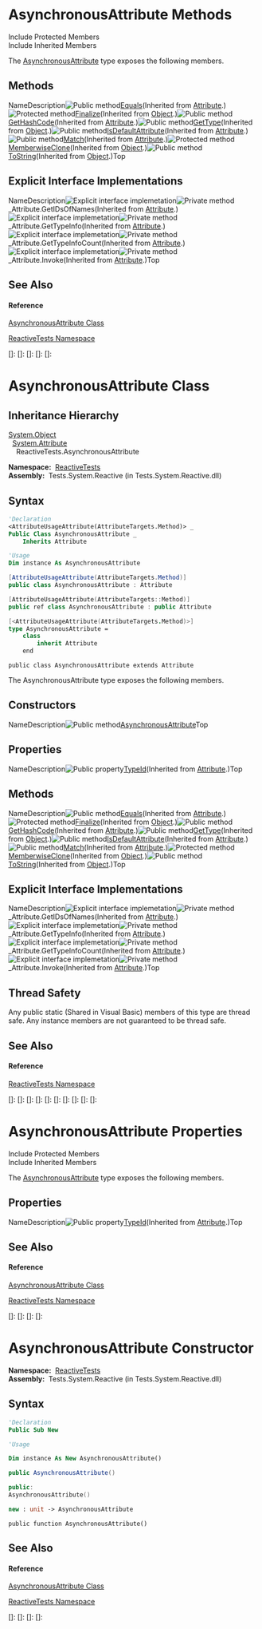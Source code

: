 # AsynchronousAttribute Methods

Include Protected Members  
Include Inherited Members

The [AsynchronousAttribute](AsynchronousAttribute\AsynchronousAttribute.md) type exposes the following members.

## Methods

NameDescription![Public method](images\Hh303103.pubmethod(en-us,VS.103).gif "Public method")[Equals](https://msdn.microsoft.com/en-us/library/m:system.attribute.equals(system.object)(v=VS.103))(Inherited from [Attribute](https://msdn.microsoft.com/en-us/library/e8kc3626).)![Protected method](images\Hh303103.protmethod(en-us,VS.103).gif "Protected method")[Finalize](https://msdn.microsoft.com/en-us/library/4k87zsw7)(Inherited from [Object](https://msdn.microsoft.com/en-us/library/e5kfa45b).)![Public method](images\Hh303103.pubmethod(en-us,VS.103).gif "Public method")[GetHashCode](https://msdn.microsoft.com/en-us/library/365e1bxs)(Inherited from [Attribute](https://msdn.microsoft.com/en-us/library/e8kc3626).)![Public method](images\Hh303103.pubmethod(en-us,VS.103).gif "Public method")[GetType](https://msdn.microsoft.com/en-us/library/dfwy45w9)(Inherited from [Object](https://msdn.microsoft.com/en-us/library/e5kfa45b).)![Public method](images\Hh303103.pubmethod(en-us,VS.103).gif "Public method")[IsDefaultAttribute](https://msdn.microsoft.com/en-us/library/tbkb5x6t)(Inherited from [Attribute](https://msdn.microsoft.com/en-us/library/e8kc3626).)![Public method](images\Hh303103.pubmethod(en-us,VS.103).gif "Public method")[Match](https://msdn.microsoft.com/en-us/library/m:system.attribute.match(system.object)(v=VS.103))(Inherited from [Attribute](https://msdn.microsoft.com/en-us/library/e8kc3626).)![Protected method](images\Hh303103.protmethod(en-us,VS.103).gif "Protected method")[MemberwiseClone](https://msdn.microsoft.com/en-us/library/57ctke0a)(Inherited from [Object](https://msdn.microsoft.com/en-us/library/e5kfa45b).)![Public method](images\Hh303103.pubmethod(en-us,VS.103).gif "Public method")[ToString](https://msdn.microsoft.com/en-us/library/7bxwbwt2)(Inherited from [Object](https://msdn.microsoft.com/en-us/library/e5kfa45b).)Top

## Explicit Interface Implementations

NameDescription![Explicit interface implemetation](images\Hh212009.pubinterface(en-us,VS.103).gif "Explicit interface implemetation")![Private method](images\Hh314705.privmethod(en-us,VS.103).gif "Private method")\_Attribute.GetIDsOfNames(Inherited from [Attribute](https://msdn.microsoft.com/en-us/library/e8kc3626).)![Explicit interface implemetation](images\Hh212009.pubinterface(en-us,VS.103).gif "Explicit interface implemetation")![Private method](images\Hh314705.privmethod(en-us,VS.103).gif "Private method")\_Attribute.GetTypeInfo(Inherited from [Attribute](https://msdn.microsoft.com/en-us/library/e8kc3626).)![Explicit interface implemetation](images\Hh212009.pubinterface(en-us,VS.103).gif "Explicit interface implemetation")![Private method](images\Hh314705.privmethod(en-us,VS.103).gif "Private method")\_Attribute.GetTypeInfoCount(Inherited from [Attribute](https://msdn.microsoft.com/en-us/library/e8kc3626).)![Explicit interface implemetation](images\Hh212009.pubinterface(en-us,VS.103).gif "Explicit interface implemetation")![Private method](images\Hh314705.privmethod(en-us,VS.103).gif "Private method")\_Attribute.Invoke(Inherited from [Attribute](https://msdn.microsoft.com/en-us/library/e8kc3626).)Top

## See Also

#### Reference

[AsynchronousAttribute Class](AsynchronousAttribute\AsynchronousAttribute.md)

[ReactiveTests Namespace](ReactiveTests\ReactiveTests.md)

[]: 
[]: 
[]: 
[]: 
[]: 
# AsynchronousAttribute Class

## Inheritance Hierarchy

[System.Object](https://msdn.microsoft.com/en-us/library/e5kfa45b)  
  [System.Attribute](https://msdn.microsoft.com/en-us/library/e8kc3626)  
    ReactiveTests.AsynchronousAttribute

**Namespace:**  [ReactiveTests](ReactiveTests\ReactiveTests.md)  
**Assembly:**  Tests.System.Reactive (in Tests.System.Reactive.dll)

## Syntax

```vb
'Declaration
<AttributeUsageAttribute(AttributeTargets.Method)> _
Public Class AsynchronousAttribute _
    Inherits Attribute
```

```vb
'Usage
Dim instance As AsynchronousAttribute
```

```csharp
[AttributeUsageAttribute(AttributeTargets.Method)]
public class AsynchronousAttribute : Attribute
```

```c++
[AttributeUsageAttribute(AttributeTargets::Method)]
public ref class AsynchronousAttribute : public Attribute
```

```fsharp
[<AttributeUsageAttribute(AttributeTargets.Method)>]
type AsynchronousAttribute =  
    class
        inherit Attribute
    end
```

```jscript
public class AsynchronousAttribute extends Attribute
```

The AsynchronousAttribute type exposes the following members.

## Constructors

NameDescription![Public method](images\Hh303103.pubmethod(en-us,VS.103).gif "Public method")[AsynchronousAttribute](AsynchronousAttribute\AsynchronousAttribute.md)Top

## Properties

NameDescription![Public property](images\Hh211972.pubproperty(en-us,VS.103).gif "Public property")[TypeId](https://msdn.microsoft.com/en-us/library/sa1bf03e)(Inherited from [Attribute](https://msdn.microsoft.com/en-us/library/e8kc3626).)Top

## Methods

NameDescription![Public method](images\Hh303103.pubmethod(en-us,VS.103).gif "Public method")[Equals](https://msdn.microsoft.com/en-us/library/m:system.attribute.equals(system.object)(v=VS.103))(Inherited from [Attribute](https://msdn.microsoft.com/en-us/library/e8kc3626).)![Protected method](images\Hh303103.protmethod(en-us,VS.103).gif "Protected method")[Finalize](https://msdn.microsoft.com/en-us/library/4k87zsw7)(Inherited from [Object](https://msdn.microsoft.com/en-us/library/e5kfa45b).)![Public method](images\Hh303103.pubmethod(en-us,VS.103).gif "Public method")[GetHashCode](https://msdn.microsoft.com/en-us/library/365e1bxs)(Inherited from [Attribute](https://msdn.microsoft.com/en-us/library/e8kc3626).)![Public method](images\Hh303103.pubmethod(en-us,VS.103).gif "Public method")[GetType](https://msdn.microsoft.com/en-us/library/dfwy45w9)(Inherited from [Object](https://msdn.microsoft.com/en-us/library/e5kfa45b).)![Public method](images\Hh303103.pubmethod(en-us,VS.103).gif "Public method")[IsDefaultAttribute](https://msdn.microsoft.com/en-us/library/tbkb5x6t)(Inherited from [Attribute](https://msdn.microsoft.com/en-us/library/e8kc3626).)![Public method](images\Hh303103.pubmethod(en-us,VS.103).gif "Public method")[Match](https://msdn.microsoft.com/en-us/library/m:system.attribute.match(system.object)(v=VS.103))(Inherited from [Attribute](https://msdn.microsoft.com/en-us/library/e8kc3626).)![Protected method](images\Hh303103.protmethod(en-us,VS.103).gif "Protected method")[MemberwiseClone](https://msdn.microsoft.com/en-us/library/57ctke0a)(Inherited from [Object](https://msdn.microsoft.com/en-us/library/e5kfa45b).)![Public method](images\Hh303103.pubmethod(en-us,VS.103).gif "Public method")[ToString](https://msdn.microsoft.com/en-us/library/7bxwbwt2)(Inherited from [Object](https://msdn.microsoft.com/en-us/library/e5kfa45b).)Top

## Explicit Interface Implementations

NameDescription![Explicit interface implemetation](images\Hh212009.pubinterface(en-us,VS.103).gif "Explicit interface implemetation")![Private method](images\Hh314705.privmethod(en-us,VS.103).gif "Private method")\_Attribute.GetIDsOfNames(Inherited from [Attribute](https://msdn.microsoft.com/en-us/library/e8kc3626).)![Explicit interface implemetation](images\Hh212009.pubinterface(en-us,VS.103).gif "Explicit interface implemetation")![Private method](images\Hh314705.privmethod(en-us,VS.103).gif "Private method")\_Attribute.GetTypeInfo(Inherited from [Attribute](https://msdn.microsoft.com/en-us/library/e8kc3626).)![Explicit interface implemetation](images\Hh212009.pubinterface(en-us,VS.103).gif "Explicit interface implemetation")![Private method](images\Hh314705.privmethod(en-us,VS.103).gif "Private method")\_Attribute.GetTypeInfoCount(Inherited from [Attribute](https://msdn.microsoft.com/en-us/library/e8kc3626).)![Explicit interface implemetation](images\Hh212009.pubinterface(en-us,VS.103).gif "Explicit interface implemetation")![Private method](images\Hh314705.privmethod(en-us,VS.103).gif "Private method")\_Attribute.Invoke(Inherited from [Attribute](https://msdn.microsoft.com/en-us/library/e8kc3626).)Top

## Thread Safety

Any public static (Shared in Visual Basic) members of this type are thread safe. Any instance members are not guaranteed to be thread safe.

## See Also

#### Reference

[ReactiveTests Namespace](ReactiveTests\ReactiveTests.md)

[]: 
[]: 
[]: 
[]: 
[]: 
[]: 
[]: 
[]: 
[]: 
[]: 
# AsynchronousAttribute Properties

Include Protected Members  
Include Inherited Members

The [AsynchronousAttribute](AsynchronousAttribute\AsynchronousAttribute.md) type exposes the following members.

## Properties

NameDescription![Public property](images\Hh211972.pubproperty(en-us,VS.103).gif "Public property")[TypeId](https://msdn.microsoft.com/en-us/library/sa1bf03e)(Inherited from [Attribute](https://msdn.microsoft.com/en-us/library/e8kc3626).)Top

## See Also

#### Reference

[AsynchronousAttribute Class](AsynchronousAttribute\AsynchronousAttribute.md)

[ReactiveTests Namespace](ReactiveTests\ReactiveTests.md)

[]: 
[]: 
[]: 
[]: 
# AsynchronousAttribute Constructor

**Namespace:**  [ReactiveTests](ReactiveTests\ReactiveTests.md)  
**Assembly:**  Tests.System.Reactive (in Tests.System.Reactive.dll)

## Syntax

```vb
'Declaration
Public Sub New
```

```vb
'Usage

Dim instance As New AsynchronousAttribute()
```

```csharp
public AsynchronousAttribute()
```

```c++
public:
AsynchronousAttribute()
```

```fsharp
new : unit -> AsynchronousAttribute
```

```jscript
public function AsynchronousAttribute()
```

## See Also

#### Reference

[AsynchronousAttribute Class](AsynchronousAttribute\AsynchronousAttribute.md)

[ReactiveTests Namespace](ReactiveTests\ReactiveTests.md)

[]: 
[]: 
[]: 
[]: 